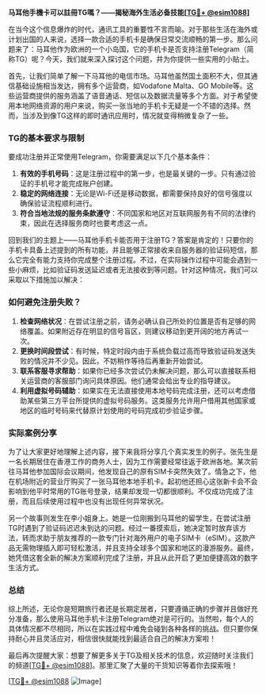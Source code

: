 **马耳他手機卡可以註冊TG嗎？——揭秘海外生活必备技能[[TG💪+ @esim1088](https://t.me/s/esim1088)]**

在当今这个信息爆炸的时代，通讯工具的重要性不言而喻。对于那些生活在海外或计划出国的人来说，选择一款合适的手机卡是确保日常交流顺畅的第一步。那么问题来了：马耳他作为欧洲的一个小岛国，它的手机卡是否支持注册Telegram（简称TG）呢？今天，我们就来深入探讨这个问题，并为你提供一些实用的小贴士。

首先，让我们简单了解一下马耳他的电信市场。马耳他虽然国土面积不大，但其通信基础设施相当发达，拥有多个运营商，如Vodafone Malta、GO Mobile等。这些运营商提供的服务涵盖了语音通话、短信以及数据流量等多个方面。对于希望使用本地网络资源的用户来说，购买一张当地的手机卡无疑是一个不错的选择。然而，当涉及到像TG这样的即时通讯应用时，情况就变得稍微复杂了一些。

### TG的基本要求与限制

要成功注册并正常使用Telegram，你需要满足以下几个基本条件：

1. **有效的手机号码**：这是注册过程中的第一步，也是最关键的一步。只有通过验证的手机号才能完成账户创建。
2. **稳定的网络连接**：无论是Wi-Fi还是移动数据，都需要保持良好的信号强度以确保验证流程顺利进行。
3. **符合当地法规的服务条款遵守**：不同国家和地区对互联网服务有不同的法律约束，因此在选择服务商时也要考虑这一点。

回到我们的主题上——马耳他手机卡能否用于注册TG？答案是肯定的！只要你的手机卡具备上述提到的所有功能，并且能够正常接收来自服务器的验证码短信，那么它完全有能力支持你完成整个注册过程。不过，在实际操作过程中可能会遇到一些小麻烦，比如验证码发送延迟或者无法接收到等问题。针对这种情况，我们可以采取以下措施加以解决：

### 如何避免注册失败？

1. **检查网络状况**：在尝试注册之前，请务必确认自己所处的位置是否有足够的网络覆盖。如果附近存在明显的信号盲区，则建议移动到更开阔的地方再试一次。
2. **更换时间段尝试**：有时候，特定时段内由于系统负载过高而导致验证码发送失败的情况并不少见。因此，不妨稍作等待后再重新开始尝试。
3. **联系客服寻求帮助**：如果你已经多次尝试仍未解决问题，那么可以直接联系相关运营商的客服部门询问具体原因。他们通常会给出专业的指导建议。
4. **利用虚拟号码辅助**：如果实在无法直接使用本地号码完成注册，还可以考虑借助某些第三方平台所提供的虚拟号码服务。这类服务允许用户借用其他国家或地区的临时号码来代替原计划使用的号码完成初步验证步骤。

### 实际案例分享

为了让大家更好地理解上述内容，接下来我将分享几个真实发生的例子。张先生是一名长期居住在香港工作的商务人士，因为工作需要经常往返于欧洲各地。某次前往马耳他参加国际会议期间，他发现自己的原有SIM卡突然失效了。情急之下，他在机场附近的营业厅购买了一张马耳他本地手机卡。起初他还担心这张新卡会不会影响到他平时常用的TG账号登录，结果却发现一切都很顺利。不仅成功完成了注册，而且后续使用过程中也没有出现任何异常状况。

另一个故事则发生在李小姐身上。她是一位刚搬到马耳他的留学生，在尝试注册TG时遇到了验证码迟迟未到达的问题。经过一番摸索后，她决定暂时放弃该方法，转而求助于朋友推荐的一款专门针对海外用户的电子SIM卡（eSIM）。这款产品无需物理插入即可轻松激活，并且支持全球多个国家和地区的漫游服务。最终，她凭借这套全新的解决方案顺利完成了注册，并且从此开启了更加便捷高效的数字生活方式。

### 总结

综上所述，无论你是短期旅行者还是长期定居者，只要遵循正确的步骤并且做好充分准备，那么使用马耳他手机卡注册Telegram绝对是可行的。当然啦，每个人的具体情况都不尽相同，所以在实践过程中难免会碰到各种各样的挑战。但只要你保持耐心并且灵活应对，相信很快就能找到最适合自己的解决方案啦！

最后再次提醒大家：想要了解更多关于TG及相关技术的信息，欢迎随时关注我们的频道[[TG💪+ @esim1088](https://t.me/s/esim1088)]。那里汇聚了大量的干货知识等着你去探索哦！

[[TG💪+ @esim1088](https://t.me/s/esim1088) ![Image](https://i.postimg.cc/4NQfJmqS/Snipaste-2025-05-13-00-14-12.png)]